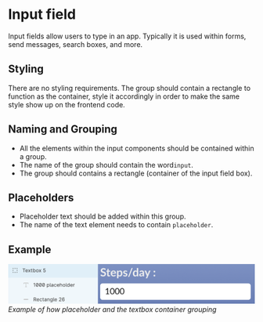 # Input field
Input fields allow users to type in an app. Typically it is used within forms, send messages, search boxes, and more.

## Styling
There are no styling requirements. The group should contain a rectangle to function as the container, style it accordingly in order to make the same style show up on the frontend code.  

## Naming and Grouping
* All the elements within the input components should be contained within a group.
* The name of the group should contain the word`input`.
* The group should contains a rectangle (container of the input field box).

## Placeholders
* Placeholder text should be added within this group.
* The name of the text element needs to contain `placeholder`.

## Example
![Example screenshot of textbox layers and group](https://github.com/ImagineThisNHS/ImagineThisNHS.github.io/blob/master/guidelines/assets/textbox/textbox%20fig.png?raw=true)
_Example of how placeholder and the textbox container grouping_
